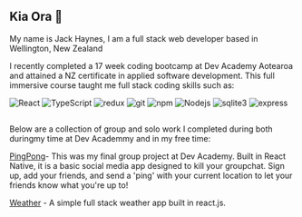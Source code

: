 ## Kia Ora 👋 ##

My name is Jack Haynes, I am a full stack web developer based in Wellington, New Zealand

I recently completed a 17 week coding bootcamp at Dev Academy Aotearoa and attained a NZ certificate in applied software development. This full immersive course taught me full stack coding skills such as: 
<p>
  <img alt="React" src="https://img.shields.io/badge/-React-45b8d8?style=flat-square&logo=react&logoColor=white" />  
  <img alt="TypeScript" src="https://img.shields.io/badge/-TypeScript-007ACC?style=flat-square&logo=typescript&logoColor=white" />
  <img alt="redux" src="https://img.shields.io/badge/-Redux-764ABC?style=flat-square&logo=redux&logoColor=white" />
  <img alt="git" src="https://img.shields.io/badge/-Git-F05032?style=flat-square&logo=git&logoColor=white" />   
  <img alt="npm" src="https://img.shields.io/badge/-NPM-CB3837?style=flat-square&logo=npm&logoColor=white" />  
  <img alt="Nodejs" src="https://img.shields.io/badge/-Nodejs-43853d?style=flat-square&logo=Node.js&logoColor=white" />
  <img alt="sqlite3" src="https://img.shields.io/badge/SQLite3-003B57.svg?style=flat-square&logo=SQLite&logoColor=white" />
  <img alt="express" src="https://img.shields.io/badge/Express-000000.svg?style=flat-square&logo=Express&logoColor=white" />
  
</p>

##

Below are a collection of group and solo work I completed during both duringmy time at Dev Academmy and in my free time: 

[PingPong](https://github.com/J-Haynes/pingpong)- This was my final group project at Dev Academy. Built in React Native, it is a basic social media app designed to kill your groupchat. Sign up, add your friends, and send a 'ping' with your current location to let your friends know what you're up to!

[Weather](https://github.com/J-Haynes/weather-app) - A simple full stack weather app built in react.js. 
